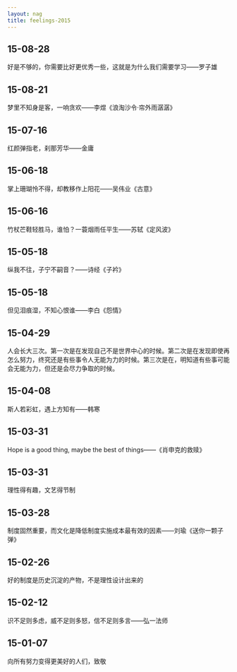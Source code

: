 ```yaml
---
layout: nag
title: feelings-2015
---
```


## 15-08-28

好是不够的，你需要比好更优秀一些，这就是为什么我们需要学习——罗子雄


## 15-08-21

梦里不知身是客，一响贪欢——李煜《浪淘沙令·帘外雨潺潺》


## 15-07-16

红颜弹指老，刹那芳华——金庸


## 15-06-18

掌上珊瑚怜不得，却教移作上阳花——吴伟业《古意》


## 15-06-16

竹杖芒鞋轻胜马，谁怕？一蓑烟雨任平生——苏轼《定风波》


## 15-05-18

纵我不往，子宁不嗣音？——诗经《子衿》


## 15-05-18

但见泪痕湿，不知心恨谁——李白《怨情》


## 15-04-29

人会长大三次。第一次是在发现自己不是世界中心的时候。第二次是在发现即使再怎么努力，终究还是有些事令人无能为力的时候。第三次是在，明知道有些事可能会无能为力，但还是会尽力争取的时候。


## 15-04-08

斯人若彩虹，遇上方知有——韩寒


## 15-03-31

Hope is a good thing, maybe the best of things——《肖申克的救赎》


## 15-03-31

理性得有趣，文艺得节制


## 15-03-28

制度固然重要，而文化是降低制度实施成本最有效的因素——刘瑜《送你一颗子弹》


## 15-02-26

好的制度是历史沉淀的产物，不是理性设计出来的


## 15-02-12

识不足则多虑，威不足则多怒，信不足则多言——弘一法师


## 15-01-07

向所有努力变得更美好的人们，致敬